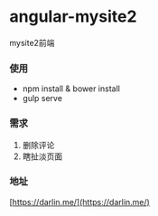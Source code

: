 # angular-mysite2
mysite2前端

### 使用
  * npm install & bower install
  * gulp serve


### 需求
  1. 删除评论
  2. 瞎扯淡页面

### 地址
  [https://darlin.me/](https://darlin.me/)
